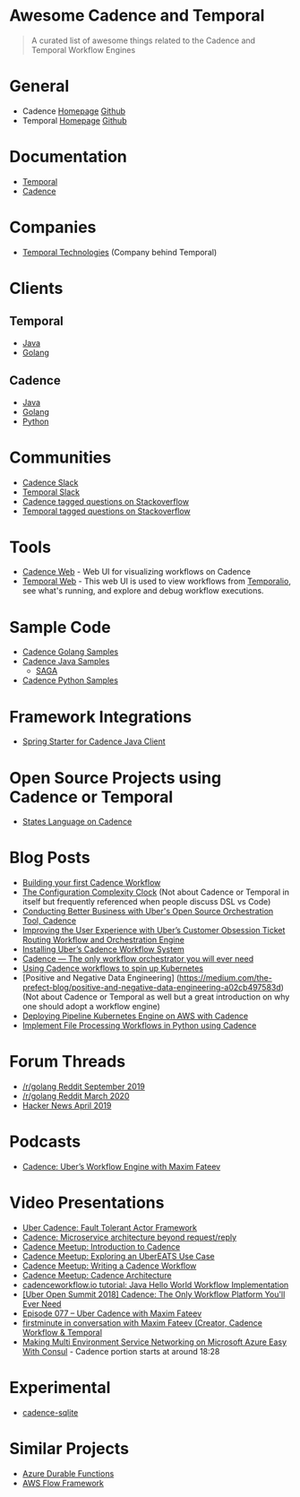 
# Awesome Cadence and Temporal
> A curated list of awesome things related to the Cadence and Temporal Workflow Engines

# General
- Cadence [Homepage](https://cadenceworkflow.io/) [Github](https://github.com/uber/cadence)
- Temporal [Homepage](https://www.temporal.io/) [Github](https://github.com/temporalio/temporal) 

# Documentation
- [Temporal](https://docs.temporal.io/)
- [Cadence](https://cadenceworkflow.io/docs/cadence/)

# Companies
- [Temporal Technologies](https://www.temporal.io/) (Company behind Temporal)

# Clients

## Temporal
- [Java](https://github.com/temporalio/temporal-java-sdk)
- [Golang](https://github.com/temporalio/temporal-go-sdk)

## Cadence
- [Java](https://github.com/uber/cadence-java-client)
- [Golang](https://github.com/uber-go/cadence-client)
- [Python](https://github.com/firdaus/cadence-python)

# Communities
- [Cadence Slack](https://join.slack.com/t/uber-cadence/shared_invite/zt-dvjoiacm-1U2UM4R4mMxKhaRogEx_OQ)
- [Temporal Slack](https://temporalio.slack.com/join/shared_invite/zt-c1e99p8g-beF7~ZZW2HP6gGStXD8Nuw#/)
- [Cadence tagged questions on Stackoverflow](https://stackoverflow.com/questions/tagged/cadence-workflow)
- [Temporal tagged questions on Stackoverflow](https://stackoverflow.com/questions/tagged/temporal-workflow)

# Tools
- [Cadence Web](https://github.com/uber/cadence-web) - Web UI for visualizing workflows on Cadence
- [Temporal Web](https://github.com/temporalio/temporal-web) - This web UI is used to view workflows from [Temporalio](https://github.com/temporalio/temporal), see what's running, and explore and debug workflow executions.

# Sample Code
- [Cadence Golang Samples](https://github.com/uber-common/cadence-samples)
- [Cadence Java Samples](https://github.com/uber/cadence-java-samples)
  - [SAGA](https://github.com/uber/cadence-java-samples/blob/master/src/main/java/com/uber/cadence/samples/bookingsaga/TripBookingWorkflowImpl.java)
- [Cadence Python Samples](https://github.com/firdaus/cadence-python/tree/master/cadence/samples)

# Framework Integrations
- [Spring Starter for Cadence Java Client](https://github.com/szaluzhskiy/cadence-java-client-starter)


# Open Source Projects using Cadence or Temporal
- [States Language on Cadence](https://github.com/checkr/states-language-cadence)

# Blog Posts

- [Building your first Cadence Workflow](https://medium.com/stashaway-engineering/building-your-first-cadence-workflow-e61a0b29785)
- [The Configuration Complexity Clock](https://mikehadlow.blogspot.com/2012/05/configuration-complexity-clock.html) (Not about Cadence or Temporal in itself but frequently referenced when people discuss DSL vs Code)
- [Conducting Better Business with Uber's Open Source Orchestration Tool, Cadence](https://eng.uber.com/open-source-orchestration-tool-cadence-overview/)
- [Improving the User Experience with Uber’s Customer Obsession Ticket Routing Workflow and Orchestration Engine](https://eng.uber.com/customer-obsession-ticket-routing-workflow-and-orchestration-engine/)
- [Installing Uber’s Cadence Workflow System](http://russcurry.com/installing-ubers-cadence-workflow-system/)
- [Cadence — The only workflow orchestrator you will ever need](https://blog.usejournal.com/cadence-the-only-workflow-orchestrator-you-will-ever-need-ea8f74ed5563) 
- [Using Cadence workflows to spin up Kubernetes](https://banzaicloud.com/blog/introduction-to-cadence/)
- [Positive and Negative Data Engineering] (https://medium.com/the-prefect-blog/positive-and-negative-data-engineering-a02cb497583d) (Not about Cadence or Temporal as well but a great introduction on why one should adopt a workflow engine)
- [Deploying Pipeline Kubernetes Engine on AWS with Cadence](https://banzaicloud.com/blog/pke-on-cadence/)
- [Implement File Processing Workflows in Python using Cadence](https://onepointzero.app/posts/file-processing-workflows-cadence-python/)

# Forum Threads
- [/r/golang Reddit September 2019](https://www.reddit.com/r/golang/comments/d2vv1p/ubercadence_cadence_is_a_distributed_scalable/)
- [/r/golang Reddit March 2020](https://www.reddit.com/r/golang/comments/fn7034/building_your_first_cadence_workflow/)
- [Hacker News April 2019](https://news.ycombinator.com/item?id=19732447)

# Podcasts
- [Cadence: Uber’s Workflow Engine with Maxim Fateev](https://softwareengineeringdaily.com/2020/04/08/cadence-ubers-workflow-engine-with-maxim-fateev/)

# Video Presentations
- [Uber Cadence: Fault Tolerant Actor Framework](https://www.youtube.com/watch?v=qce_AqCkFys)
- [Cadence: Microservice architecture beyond request/reply](https://atscaleconference.com/videos/cadence-microservice-architecture-beyond-requestreply/)
- [Cadence Meetup: Introduction to Cadence](https://www.youtube.com/watch?v=-BuIkhlc-RM)
- [Cadence Meetup: Exploring an UberEATS Use Case](https://www.youtube.com/watch?v=-LRghQzfF8k)
- [Cadence Meetup: Writing a Cadence Workflow](https://www.youtube.com/watch?v=Nbz6XUBKdbM)
- [Cadence Meetup: Cadence Architecture](https://www.youtube.com/watch?v=5M5eiNBUf4Q)
- [cadenceworkflow.io tutorial: Java Hello World Workflow Implementation](https://www.youtube.com/watch?v=5mBLspVKOAI)
- [\[Uber Open Summit 2018\] Cadence: The Only Workflow Platform You'll Ever Need](https://www.youtube.com/watch?v=llmsBGKOuWI)
- [Episode 077 – Uber Cadence with Maxim Fateev](https://www.youtube.com/watch?v=y_Dz_JKR-vo)
- [firstminute in conversation with Maxim Fateev (Creator, Cadence Workflow & Temporal](https://www.youtube.com/watch?v=WcSiKjUuTKUw)
- [Making Multi Environment Service Networking on Microsoft Azure Easy With Consul](https://www.youtube.com/watch?v=kDlrM6sgk2k) - Cadence portion starts at around 18:28

# Experimental
- [cadence-sqlite](https://github.com/longquanzheng/cadence-extensions/tree/master/cadence-sqlite)

# Similar Projects
- [Azure Durable Functions](https://docs.microsoft.com/en-us/azure/azure-functions/durable/durable-functions-overview?tabs=csharp)
- [AWS Flow Framework](https://aws.amazon.com/swf/details/flow/)
